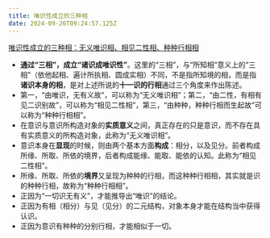 ```yaml
---
title: 唯识性成立的三种相
date: 2024-09-26T09:24:57.125Z
---
```


[唯识性成立的三种相：无义唯识相、相见二性相、种种行相相](https://mp.weixin.qq.com/s?__biz=Mzg2NzY2ODgzMQ==&mid=2247485883&idx=1&sn=6c0ab3ae52872e3576e82b0ce432fd2c&scene=58&subscene=0)
- **通过“三相”，成立“诸识成唯识性”**。这里的“三相”，与“所知相”意义上的“三相”（依他起相、遍计所执相、圆成实相）不同，不是指所知境的相，而是指**诸识本身的相**，是对上述所说的**十一识的行相**通过三个角度来作出陈述。
- 第一，“由唯识，无有义故”，可以称为“无义唯识相”；第二，“由二性，有相有见二识别故”，可以称为“相见二性相”，第三，“由种种，种种行相而生起故”可以称为“种种行相相”。
- 在意识与意识所构造对象的**实质意义**之间，真正存在的只是意识，而不存在具有实质意义的所构造对象，此称为“无义唯识相”。
- 意识本身在**显现**的时候，则由两个基本方面**构成**：相分，以及见分。前者构成所缘、所取、所依的境界，后者构成能缘、能取、能依的认知。此称为“相见二性相”。
- 所缘、所取、所依的**境界**又呈现为种种的行相，而这种种行相相，其实就是识的种种行相，故称为“种种行相相”。
- 正因为“一切识无有义”，才能推导出“唯识”的结论。
- 正因为有相（相分）与见（见分）的二元结构，对象本身才能在结构当中获得认识。
- 正因为意识有种种的分别行相，才能相似于一切。